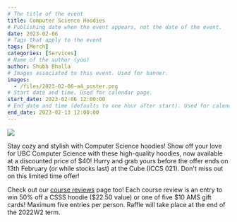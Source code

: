 ```yaml
---
# The title of the event
title: Computer Science Hoodies
# Publishing date when the event appears, not the date of the event.
date: 2023-02-06
# Tags that apply to the event
tags: [Merch]
categories: [Services]
# Name of the author (you)
author: Shubh Bhalla
# Images associated to this event. Used for banner.
images:
  - /files/2023-02-06-a4_poster.png
# Start date and time. Used for calendar page.
start_date: 2023-02-06 12:00:00
# End date and time (defaults to one hour after start). Used for calendar page.
end_date: 2023-02-13 12:00:00
---
```


![](/files/2023-02-06-a4_poster.png)

Stay cozy and stylish with Computer Science hoodies! Show off your love for UBC Computer Science with these high-quality hoodies, now available at a discounted price of $40! Hurry and grab yours before the offer ends on 13th February (or while stocks last) at the Cube (ICCS 021). Don't miss out on this limited time offer!

Check out our [course reviews](https://ubccsss.org/services/courses/) page too! Each course review is an entry to win 50% off a CSSS hoodie ($22.50 value) or one of five $10 AMS gift cards! Maximum five entries per person. Raffle will take place at the end of the 2022W2 term.
